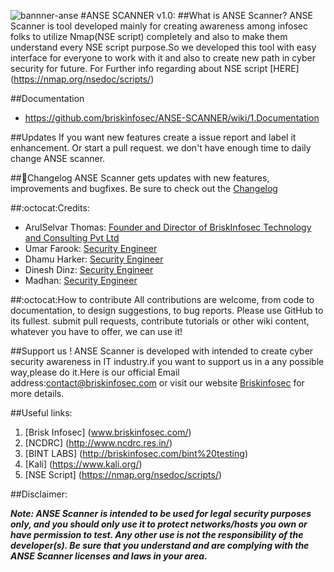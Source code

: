 
![bannner-anse](https://cloud.githubusercontent.com/assets/22318677/19919517/566b9436-a0f9-11e6-84b2-ae7b26b1b167.png)
#ANSE SCANNER v1.0:
##What is ANSE Scanner?
ANSE Scanner is tool developed mainly for creating awareness among infosec folks to utilize Nmap(NSE script) completely 
and also to make them understand every NSE script purpose.So we developed this tool with easy interface for everyone to work 
with it and also to create new path in cyber security for future.
For Further info regarding about NSE script [HERE] (https://nmap.org/nsedoc/scripts/)

##Documentation
* https://github.com/briskinfosec/ANSE-SCANNER/wiki/1.Documentation

##Updates
If you want new features create a issue report and label it enhancement. Or start a pull request. we don't have enough time 
to daily change ANSE scanner.

##:scroll:Changelog
ANSE Scanner gets updates with new features, improvements and bugfixes. Be sure to check out the [Changelog](https://github.com/briskinfosec/ANSE-SCANNER/wiki/2.Change-log)

##:octocat:Credits:
* ArulSelvar Thomas: [Founder and Director of BriskInfosec Technology and Consulting Pvt Ltd](https://in.linkedin.com/in/briskinfosec)
* Umar Farook: [Security Engineer](https://in.linkedin.com/in/briskinfosec)
* Dhamu Harker: [Security Engineer](https://in.linkedin.com/in/briskinfosec)
* Dinesh Dinz: [Security Engineer](https://in.linkedin.com/in/briskinfosec)
* Madhan: [Security Engineer](https://in.linkedin.com/in/briskinfosec)


##:octocat:How to contribute
All contributions are welcome, from code to documentation, to design suggestions, to bug reports.
Please use GitHub to its fullest. submit pull requests, contribute tutorials or other wiki content, whatever 
you have to offer, we can use it!

##Support us !
ANSE Scanner is developed with intended to create cyber security awareness in IT industry.if you want to support us 
in a any possible way,please do it.Here is our official Email address:contact@briskinfosec.com or visit our website [Briskinfosec](http://www.briksinfosec.com) for more details.

##Useful links:
 1. [Brisk Infosec] (www.briskinfosec.com/)
 2. [NCDRC] (http://www.ncdrc.res.in/)
 3. [BINT LABS] (http://briskinfosec.com/bint%20testing)
 4. [Kali] (https://www.kali.org/)
 5. [NSE Script] (https://nmap.org/nsedoc/scripts/)
 
##Disclaimer:

***Note: ANSE Scanner is intended to be used for legal security purposes only, and you should only use it to protect networks/hosts
you own or have permission to test. Any other use is not the responsibility of the developer(s). Be sure that you understand and
are complying with the ANSE Scanner licenses and laws in your area.***

